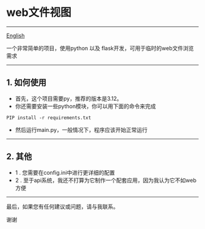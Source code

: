 # web文件视图

---
[English](https://github.com/Jonck-lens/web_file_view/blob/master/readme_en.md)<p>
一个非常简单的项目，使用python 以及 flask开发，可用于临时的web文件浏览需求

---

## 1. 如何使用
* 首先，这个项目需要py，推荐的版本是3.12。
* 你还需要安装一些python模块，你可以用下面的命令来完成

```
PIP install -r requirements.txt
```

* 然后运行main.py，一般情况下，程序应该开始正常运行

---
## 2. 其他
* 1 . 您需要在config.ini中进行更详细的配置
* 2 . 至于api系统，我还不打算为它制作一个配套应用，因为我认为它不如web方便

---

最后，如果您有任何建议或问题，请与我联系。<p>谢谢
